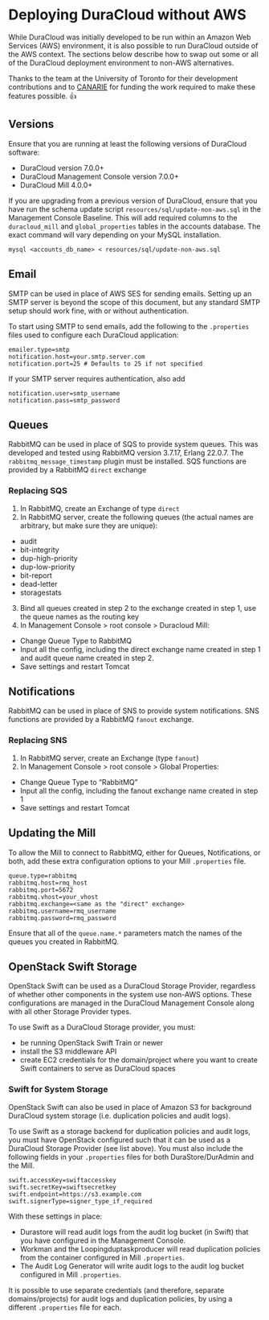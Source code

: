 # Deploying DuraCloud without AWS

While DuraCloud was initially developed to be run within an Amazon Web Services (AWS) environment, it is also possible to run DuraCloud outside of the AWS context. The sections below describe how to swap out some or all of the DuraCloud deployment environment to non-AWS alternatives.

Thanks to the team at the University of Toronto for their development contributions and to [CANARIE](https://www.canarie.ca/) for funding the work required to make these features possible. :thumbsup:

## Versions
Ensure that you are running at least the following versions of DuraCloud software:
* DuraCloud version 7.0.0+
* DuraCloud Management Console version 7.0.0+
* DuraCloud Mill 4.0.0+

If you are upgrading from a previous version of DuraCloud, ensure that you have run the schema update script `resources/sql/update-non-aws.sql` in the Management Console Baseline. This will add required columns to the `duracloud_mill` and `global_properties` tables in the accounts database. The exact command will vary depending on your MySQL installation.
```
mysql <accounts_db_name> < resources/sql/update-non-aws.sql
```
## Email
SMTP can be used in place of AWS SES for sending emails. Setting up an SMTP server is beyond the scope of this document, but any standard SMTP setup should work fine, with or without authentication.

To start using SMTP to send emails, add the following to the `.properties` files used to configure each DuraCloud application:
```
emailer.type=smtp
notification.host=your.smtp.server.com
notification.port=25 # Defaults to 25 if not specified
```
If your SMTP server requires authentication, also add
```
notification.user=smtp_username
notification.pass=smtp_password
```

## Queues
RabbitMQ can be used in place of SQS to provide system queues. This was developed and tested using RabbitMQ version 3.7.17, Erlang 22.0.7. The `rabbitmq_message_timestamp` plugin must be installed. SQS functions are provided by a RabbitMQ `direct` exchange

### Replacing SQS
1. In RabbitMQ, create an Exchange of type `direct`
2. In RabbitMQ server, create the following queues (the actual names are arbitrary, but make sure they are unique):
  * audit
  * bit-integrity
  * dup-high-priority
  * dup-low-priority
  * bit-report
  * dead-letter
  * storagestats
3. Bind all queues created in step 2 to the exchange created in step 1, use the queue names as the routing key
4. In Management Console > root console > Duracloud MiIl:
  * Change Queue Type to RabbitMQ
  * Input all the config, including the direct exchange name created in step 1 and audit queue name created in step 2.
  * Save settings and restart Tomcat

## Notifications
RabbitMQ can be used in place of SNS to provide system notifications. SNS functions are provided by a RabbitMQ `fanout` exchange.

### Replacing SNS
1. In RabbitMQ server, create an Exchange (type `fanout`)
2. In Management Console > root console > Global Properties:
  * Change Queue Type to “RabbitMQ”
  * Input all the config, including the fanout exchange name created in step 1
  * Save settings and restart Tomcat

## Updating the Mill
To allow the Mill to connect to RabbitMQ, either for Queues, Notifications, or both, add these extra configuration options to your Mill `.properties` file.
```
queue.type=rabbitmq
rabbitmq.host=rmq_host
rabbitmq.port=5672
rabbitmq.vhost=your_vhost
rabbitmq.exchange=<same as the "direct" exchange>
rabbitmq.username=rmq_username
rabbitmq.password=rmq_password
```
Ensure that all of the `queue.name.*` parameters match the names of the queues you created in RabbitMQ.

## OpenStack Swift Storage
OpenStack Swift can be used as a DuraCloud Storage Provider, regardless of whether other components in the system use non-AWS options. These configurations are managed in the DuraCloud Management Console along with all other Storage Provider types.

To use Swift as a DuraCloud Storage provider, you must:
* be running OpenStack Swift Train or newer
* install the S3 middleware API
* create EC2 credentials for the domain/project where you want to create Swift containers to serve as DuraCloud spaces

### Swift for System Storage
OpenStack Swift can also be used in place of Amazon S3 for background DuraCloud system storage (i.e. duplication policies and audit logs).

To use Swift as a storage backend for duplication policies and audit logs, you must have OpenStack configured such that it can be used as a DuraCloud Storage Provider (see list above). You must also include the following fields in your `.properties` files for both DuraStore/DurAdmin and the Mill.
```
swift.accessKey=swiftaccesskey
swift.secretKey=swiftsecretkey
swift.endpoint=https://s3.example.com
swift.signerType=signer_type_if_required
```

With these settings in place:
* Durastore will read audit logs from the audit log bucket (in Swift) that you have configured in the Management Console.
* Workman and the Loopingduptaskproducer will read duplication policies from the container configured in Mill `.properties`.
* The Audit Log Generator will write audit logs to the audit log bucket configured in Mill `.properties`.

It is possible to use separate credentials (and therefore, separate domains/projects) for audit logs and duplication policies, by using a different `.properties` file for each.

